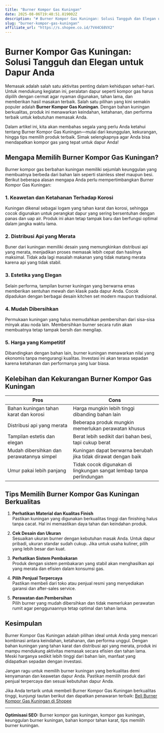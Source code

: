 ```yaml
---
title: "Burner Kompor Gas Kuningan"
date: 2025-08-06T19:48:51.819002Z
description: "# Burner Kompor Gas Kuningan: Solusi Tangguh dan Elegan untuk Dapur Anda..."
slug: "burner-kompor-gas-kuningan"
affiliate_url: "https://s.shopee.co.id/7V44C68VX2"
---
```

# Burner Kompor Gas Kuningan: Solusi Tangguh dan Elegan untuk Dapur Anda

Memasak adalah salah satu aktivitas penting dalam kehidupan sehari-hari. Untuk mendukung kegiatan ini, peralatan dapur seperti kompor gas harus dipilih dengan cermat agar nyaman digunakan, tahan lama, dan memberikan hasil masakan terbaik. Salah satu pilihan yang kini semakin populer adalah **Burner Kompor Gas Kuningan**. Dengan bahan kuningan berkualitas, produk ini menawarkan keindahan, ketahanan, dan performa terbaik untuk kebutuhan memasak Anda.

Dalam artikel ini, kita akan membahas segala yang perlu Anda ketahui tentang Burner Kompor Gas Kuningan—mulai dari keunggulan, kekurangan, hingga tips memilih produk terbaik. Simak selengkapnya agar Anda bisa mendapatkan kompor gas yang tepat untuk dapur Anda!

## Mengapa Memilih Burner Kompor Gas Kuningan?

Burner kompor gas berbahan kuningan memiliki sejumlah keunggulan yang membuatnya berbeda dari bahan lain seperti stainless steel maupun besi. Berikut beberapa alasan mengapa Anda perlu mempertimbangkan Burner Kompor Gas Kuningan:

### 1. Keawetan dan Ketahanan Terhadap Korosi
Kuningan dikenal sebagai logam yang tahan karat dan korosi, sehingga cocok digunakan untuk perangkat dapur yang sering bersentuhan dengan panas dan uap air. Produk ini akan tetap tampak baru dan berfungsi optimal dalam jangka waktu lama.

### 2. Distribusi Api yang Merata
Buner dari kuningan memiliki desain yang memungkinkan distribusi api yang merata, menjadikan proses memasak lebih cepat dan hasilnya maksimal. Tidak ada lagi masalah makanan yang tidak matang merata karena api yang tidak stabil.

### 3. Estetika yang Elegan
Selain performa, tampilan burner kuningan yang berwarna emas memberikan sentuhan mewah dan klasik pada dapur Anda. Cocok dipadukan dengan berbagai desain kitchen set modern maupun tradisional.

### 4. Mudah Dibersihkan
Permukaan kuningan yang halus memudahkan pembersihan dari sisa-sisa minyak atau noda lain. Membersihkan burner secara rutin akan membuatnya tetap tampak bersih dan mengilap.

### 5. Harga yang Kompetitif
Dibandingkan dengan bahan lain, burner kuningan menawarkan nilai yang ekonomis tanpa mengurangi kualitas. Investasi ini akan terasa sepadan karena ketahanan dan performanya yang luar biasa.

## Kelebihan dan Kekurangan Burner Kompor Gas Kuningan

| **Pros** | **Cons** |
| --- | --- |
| Bahan kuningan tahan karat dan korosi | Harga mungkin lebih tinggi dibanding bahan lain | 
| Distribusi api yang merata | Beberapa produk mungkin memerlukan perawatan khusus | 
| Tampilan estetis dan elegan | Berat lebih sedikit dari bahan besi, tapi cukup berat | 
| Mudah dibersihkan dan perawatannya simpel | Kuningan dapat berwarna berubah jika tidak dirawat dengan baik | 
| Umur pakai lebih panjang | Tidak cocok digunakan di lingkungan sangat lembap tanpa perlindungan | 

## Tips Memilih Burner Kompor Gas Kuningan Berkualitas

1. **Perhatikan Material dan Kualitas Finish**  
Pastikan kuningan yang digunakan berkualitas tinggi dan finishing halus tanpa cacat. Hal ini memastikan daya tahan dan keindahan produk.

2. **Cek Desain dan Ukuran**  
Sesuaikan ukuran burner dengan kebutuhan masak Anda. Untuk dapur pribadi, ukuran standar sudah cukup. Jika untuk usaha kuliner, pilih yang lebih besar dan kuat.

3. **Perhatikan Sistem Pembakaran**  
Produk dengan sistem pembakaran yang stabil akan menghasilkan api yang merata dan efisien dalam konsumsi gas.

4. **Pilih Penjual Terpercaya**  
Pastikan membeli dari toko atau penjual resmi yang menyediakan garansi dan after-sales service.

5. **Perawatan dan Pembersihan**  
Pilih burner yang mudah dibersihkan dan tidak memerlukan perawatan rumit agar penggunaannya tetap optimal dan tahan lama.

## Kesimpulan

Burner Kompor Gas Kuningan adalah pilihan ideal untuk Anda yang mencari kombinasi antara keindahan, ketahanan, dan performa unggul. Dengan bahan kuningan yang tahan karat dan distribusi api yang merata, produk ini mampu mendukung aktivitas memasak secara efisien dan tahan lama. Meski harganya sedikit lebih tinggi dari bahan lain, manfaat yang didapatkan sepadan dengan investasi.

Jangan ragu untuk memilih burner kuningan yang berkualitas demi kenyamanan dan keawetan dapur Anda. Pastikan memilih produk dari penjual terpercaya dan sesuai kebutuhan dapur Anda.

Jika Anda tertarik untuk membeli Burner Kompor Gas Kuningan berkualitas tinggi, kunjungi tautan berikut dan dapatkan penawaran terbaik: [Beli Burner Kompor Gas Kuningan di Shopee](https://s.shopee.co.id/7V44C68VX2)

---

**Optimisasi SEO:** Burner kompor gas kuningan, kompor gas kuningan, keunggulan burner kuningan, bahan kompor tahan karat, tips memilih burner kuningan.
